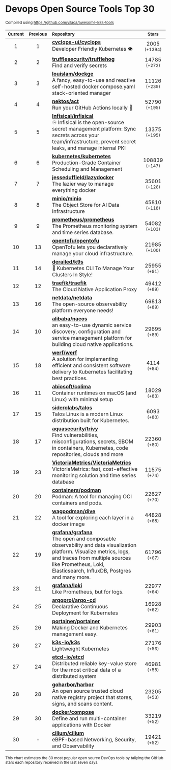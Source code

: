 # Devops Open Source Tools Top 30
<sup>Compiled using https://github.com/vilaca/awesome-k8s-tools</sup>
<div align="center">

|<sub>Current</sub>|<sub>Previous</sub>|<sub>Repository</sub>|<sub>Stars</sub>|
|:---:|:---:|:---|:---:|
|1|1|[**cyclops-ui/cyclops**](https://github.com/cyclops-ui/cyclops)<br/>Developer Friendly Kubernetes 👁️|2005 <sup>(+1394)</sup>|
|2|2|[**trufflesecurity/trufflehog**](https://github.com/trufflesecurity/trufflehog)<br/>Find and verify secrets|14785 <sup>(+272)</sup>|
|3|3|[**louislam/dockge**](https://github.com/louislam/dockge)<br/>A fancy, easy-to-use and reactive self-hosted docker compose.yaml stack-oriented manager|11126 <sup>(+239)</sup>|
|4|4|[**nektos/act**](https://github.com/nektos/act)<br/>Run your GitHub Actions locally 🚀|52790 <sup>(+195)</sup>|
|5|5|[**Infisical/infisical**](https://github.com/Infisical/infisical)<br/>♾ Infisical is the open-source secret management platform: Sync secrets across your team/infrastructure, prevent secret leaks, and manage internal PKI|13375 <sup>(+195)</sup>|
|6|6|[**kubernetes/kubernetes**](https://github.com/kubernetes/kubernetes)<br/>Production-Grade Container Scheduling and Management|108839 <sup>(+147)</sup>|
|7|7|[**jesseduffield/lazydocker**](https://github.com/jesseduffield/lazydocker)<br/>The lazier way to manage everything docker|35601 <sup>(+126)</sup>|
|8|8|[**minio/minio**](https://github.com/minio/minio)<br/>The Object Store for AI Data Infrastructure|45810 <sup>(+118)</sup>|
|9|9|[**prometheus/prometheus**](https://github.com/prometheus/prometheus)<br/>The Prometheus monitoring system and time series database.|54082 <sup>(+103)</sup>|
|10|13|[**opentofu/opentofu**](https://github.com/opentofu/opentofu)<br/>OpenTofu lets you declaratively manage your cloud infrastructure.|21985 <sup>(+100)</sup>|
|11|14|[**derailed/k9s**](https://github.com/derailed/k9s)<br/>🐶 Kubernetes CLI To Manage Your Clusters In Style!|25955 <sup>(+91)</sup>|
|12|12|[**traefik/traefik**](https://github.com/traefik/traefik)<br/>The Cloud Native Application Proxy|49412 <sup>(+89)</sup>|
|13|16|[**netdata/netdata**](https://github.com/netdata/netdata)<br/>The open-source observability platform everyone needs!|69813 <sup>(+89)</sup>|
|14|10|[**alibaba/nacos**](https://github.com/alibaba/nacos)<br/>an easy-to-use dynamic service discovery, configuration and service management platform for building cloud native applications.|29695 <sup>(+89)</sup>|
|15|18|[**werf/werf**](https://github.com/werf/werf)<br/>A solution for implementing efficient and consistent software delivery to Kubernetes facilitating best practices.|4114 <sup>(+84)</sup>|
|16|11|[**abiosoft/colima**](https://github.com/abiosoft/colima)<br/>Container runtimes on macOS (and Linux) with minimal setup|18029 <sup>(+83)</sup>|
|17|15|[**siderolabs/talos**](https://github.com/siderolabs/talos)<br/>Talos Linux is a modern Linux distribution built for Kubernetes.|6093 <sup>(+80)</sup>|
|18|17|[**aquasecurity/trivy**](https://github.com/aquasecurity/trivy)<br/>Find vulnerabilities, misconfigurations, secrets, SBOM in containers, Kubernetes, code repositories, clouds and more|22360 <sup>(+80)</sup>|
|19|23|[**VictoriaMetrics/VictoriaMetrics**](https://github.com/VictoriaMetrics/VictoriaMetrics)<br/>VictoriaMetrics: fast, cost-effective monitoring solution and time series database|11575 <sup>(+74)</sup>|
|20|20|[**containers/podman**](https://github.com/containers/podman)<br/>Podman: A tool for managing OCI containers and pods.|22627 <sup>(+70)</sup>|
|21|22|[**wagoodman/dive**](https://github.com/wagoodman/dive)<br/>A tool for exploring each layer in a docker image|44828 <sup>(+68)</sup>|
|22|19|[**grafana/grafana**](https://github.com/grafana/grafana)<br/>The open and composable observability and data visualization platform. Visualize metrics, logs, and traces from multiple sources like Prometheus, Loki, Elasticsearch, InfluxDB, Postgres and many more. |61796 <sup>(+67)</sup>|
|23|21|[**grafana/loki**](https://github.com/grafana/loki)<br/>Like Prometheus, but for logs.|22977 <sup>(+64)</sup>|
|24|25|[**argoproj/argo-cd**](https://github.com/argoproj/argo-cd)<br/>Declarative Continuous Deployment for Kubernetes|16928 <sup>(+62)</sup>|
|25|26|[**portainer/portainer**](https://github.com/portainer/portainer)<br/>Making Docker and Kubernetes management easy.|29903 <sup>(+61)</sup>|
|26|27|[**k3s-io/k3s**](https://github.com/k3s-io/k3s)<br/>Lightweight Kubernetes|27176 <sup>(+56)</sup>|
|27|24|[**etcd-io/etcd**](https://github.com/etcd-io/etcd)<br/>Distributed reliable key-value store for the most critical data of a distributed system|46981 <sup>(+55)</sup>|
|28|28|[**goharbor/harbor**](https://github.com/goharbor/harbor)<br/>An open source trusted cloud native registry project that stores, signs, and scans content.|23205 <sup>(+53)</sup>|
|29|30|[**docker/compose**](https://github.com/docker/compose)<br/>Define and run multi-container applications with Docker|33219 <sup>(+52)</sup>|
|30|-|[**cilium/cilium**](https://github.com/cilium/cilium)<br/>eBPF-based Networking, Security, and Observability|19421 <sup>(+52)</sup>|


</div>

<sub>This chart estimates the 30 most popular open source DevOps tools by tallying the GitHub stars each repository received in the last seven days.</sub>
